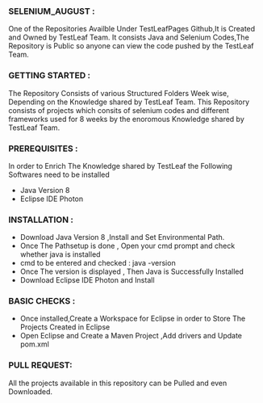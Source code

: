 ### SELENIUM_AUGUST :
One of the Repositories Availble Under TestLeafPages Github,It is Created and Owned by TestLeaf Team.
It consists Java and Selenium Codes,The Repository is Public so anyone can view the code pushed by the TestLeaf Team.

### GETTING STARTED :
The Repository Consists of various Structured Folders Week wise, Depending on the Knowledge shared by TestLeaf Team.
This Repository consists of  projects which consits of selenium codes and different frameworks used for 8 weeks by the enoromous Knowledge shared by TestLeaf Team.

### PREREQUISITES :
In order to Enrich The Knowledge shared by TestLeaf the Following Softwares need to be installed 
* Java Version 8
* Eclipse IDE Photon

### INSTALLATION :
* Download Java Version 8 ,Install and Set Environmental Path.
* Once The Pathsetup is done , Open your cmd prompt and check whether java is installed
* cmd to be entered and checked : java -version
* Once The version is displayed , Then Java is Successfully Installed
* Download Eclipse IDE Photon and Install

### BASIC CHECKS :
* Once installed,Create a Workspace for Eclipse in order to Store The Projects Created in Eclipse 
* Open Eclipse and Create a Maven Project ,Add drivers and Update pom.xml

### PULL REQUEST:
All the projects available in this repository can be Pulled and even Downloaded.
